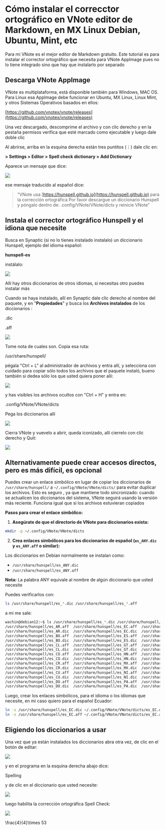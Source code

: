 # Cómo instalar el correcctor ortográfico en VNote editor de Markdown, en MX Linux Debian, Ubuntu, Mint, etc

Para mi VNote es el mejor editor de Markdown gratuito. Este tutorial es para instalar el corrector ortográfico que necesita para VNote AppImage pues no lo tiene integrado sino que hay que instalarlo por separado

## Descarga VNote AppImage

VNote es multiplataforma, está disponible también para Windows, MAC OS. Para Linux esa AppImage debe funcionar en Ubuntu, MX Linux, Linux Mint, y otros Sistemas Operativos basados en ellos:

[https://github.com/vnotex/vnote/releases](https://github.com/vnotex/vnote/releases)

Una vez descargado, descomprime el archivo y con clic derecho y en la pestaña permisos verifica que esté marcado como ejecutable y luego dale doble clic

Al abrirse, arriba en la esquina derecha están tres puntitos (⋮) dale clic en:

**\> Settings > Editor > Spell check dictionary > Add Dictionary**

Aparece un mensaje que dice:

![](https://blogger.googleusercontent.com/img/b/R29vZ2xl/AVvXsEikqXKCUcx6iKgCdXJnpWvKRBSjdZmTYnABhDCtGT-j2ltZ9dAHlEuLr0e9LMlNy7LZJAD97Elk8ezNmuDG1ZHLTEYnJd8Yk3Lo03P0boxNkM1puI3rmRa_YPF-FQbsC-e5onBQ_81KGhTFoJQEqy0WUi7Gv2skaXFe8BOroEs5DpD9kNhg1ksiqMiFisE/s16000-rw/20250509-0010%20Como%20ponerle%20un%20diccionario%20a%20VNote%20AppImage.png)

  
ese mensaje traducido al español dice:

> "VNote usa [https://hunspell.github.io](https://hunspell.github.io) para la corrección ortográfica
> Por favor descargue un diccionario Hunspell y póngalo dentro de:
> .config/VNote/VNote/dicts
> y reinicie VNote"

## Instala el corrector ortográfico Hunspell y el idiona que necesite

Busca en Synaptic (si no lo tienes instalado instalalo) un diccionario Hunspell, ejemplo del idioma español:

**hunspell-es**

instálalo:

![](https://blogger.googleusercontent.com/img/b/R29vZ2xl/AVvXsEgC2nNDNsIVtSxzY8DBd4kgNy6y4-aFnKaS4UDMO__3r8obo8RJWXA2D8G9OGN0zIJpmOapKIGYzuoNxD_165cFf-hw7V5W6TrLwTDefEaJ4a2U_-ookU5xHNGfeeaBa4uMFGtodyoOsc6KfgVXfwZ5HRtgM-ZTXx7yCnVuv_rPb82aTJEA2oZRhP-W8P4/s16000-rw/20250509-0012%20busca%20un%20diccionario%20Hunspell%20ejemplo%20espa%C3%B1ol%20en%20Synaptic.png)

Allí hay otros diccionarios de otros idiomas, si necesitas otro puedes instalar más

Cuando se haya instalado, allí en Synaptic dale clic derecho al nombre del paquete, y en "**Propiedades**" y busca los **Archivos instalados** de los diccionarios :

.dic

.aff

![](https://blogger.googleusercontent.com/img/b/R29vZ2xl/AVvXsEge9NMcspgBTZXGoCEpNEw4BmBiYW13INgD50VCXL65c77yuXwolK0Hc85VexOn7TK5B-6kFhIdUb9gxLOEBWhihAvZujOeJH-oqCTHeHfwAZBeJ1s81z0Ng-HJdboziDC5CZwFpGcckxz4De8CDxDujn4XxqLnAorQcDa-wIxVH4mvgJ6DH0WQMtB9TLo/s16000-rw/20250509-0013%20hunspell%20archivos%20que%20contiene%20el%20diccionario.png)

  
Tome nota de cuales son. Copia esa ruta:

/usr/share/hunspell/ 

pégala "Ctrl + L" al administrador de archivos y entra allí, y selecciona con cuidado para copiar sólo todos los archivos que el paquete instaló, bueno también si dedea sólo los que usted quiera poner allí:

![](https://blogger.googleusercontent.com/img/b/R29vZ2xl/AVvXsEh2f5w6-KJtT1FkPjpRFY2ZGKU3uCm_RT_1EwCPGVgvO9B1ZiA-oWPhd4X9soLbbURoUvZHirhW_6sRKY6-S5FUqMYxiCYMfG68PC7v0QV5QrcgV5TWN3KT-j52cUAci_V1a1zKIxx5IZ2QiwLM67OkKW41PWcawJZOuIQCq7iND4yUgtGmaqcTnLV1t-w/s16000-rw/20250509-0014%20copiando%20manualmente%20los%20archivos%20de%20Hunspell.png)

  
 y has visibles los archivos ocultos con "Ctrl + H" y entra en:

.config/VNote/VNote/dicts

Pega los diccionarios allí

![](https://blogger.googleusercontent.com/img/b/R29vZ2xl/AVvXsEg1mZp3CMTpNo-tzG_EMBNo8ccE5sOdSkm0GY3fmQL4w21GaphnvQ3RgL0albX4USzP0nJy1Ssn3fzEQ9mIIcHDJQ7_nTGLaqxRbwooUhdTIUfFk6eSgKb9t-cdjbHvRyy7AtD_ewUw8hlj6ZYLszkN2vVJf4jWxXIBmn9O_uSTPjpmYAANVApBFrHqtiA/s16000-rw/20250509-0015%20Pegar%20los%20diccionarios%20en%20.config%20-%20VNote%20-%20Vnote%20-%20dicts.png)

Cierra VNote y vuevelo a abrir, queda iconizado, allí cierrelo con clic derecho y Quit:

![](https://blogger.googleusercontent.com/img/b/R29vZ2xl/AVvXsEg8-W0FhxbkJBf6httfFaVZEuP27AhIjX8LxmXmiusXcgdX8xNgh-D52ctuROMvt0TB12uk59th4qr_wOaznsz3mXrn6dVQ94balCeJ5-hurulwFz2hSZg5RmtE2r-rWQT3-pNRCTJ4__jzFyIcqy4oAxr_I6x5DcMMyz7bwovdwCkg0WTzwEjQ-FW2Qdc/s16000-rw/20250518-00016%20%20clic%20derecho%20al%20icono%20de%20VNote.png)



## Alternativamente puede crear accesos directos, pero es más difícil, es opcional

Puedes crear un enlace simbólico en lugar de copiar los diccionarios de `/usr/share/hunspell/` a `~/.config/VNote/VNote/dicts/` para evitar duplicar los archivos. Esto es seguro , ya que mantiene todo sincronizado: cuando se actualicen los diccionarios del sistema, VNote seguirá usando la versión más reciente. Funciona igual que si los archivos estuvieran copiados

**Pasos para crear el enlace simbólico:**

1. **Asegúrate de que el directorio de VNote para diccionarios exista:**

```bash
mkdir -p ~/.config/VNote/VNote/dicts
```

2. **Crea enlaces simbólicos para los diccionarios de español (`es_ANY.dic` y `es_ANY.aff` o similar):**

Los diccionarios en Debian normalmente se instalan como:
- `/usr/share/hunspell/es_ANY.dic`
- `/usr/share/hunspell/es_ANY.aff`

**Nota:** La palabra ANY equivale al nombre de algún diccionario que usted necesite

Puedes verificarlos con:

```bash
ls /usr/share/hunspell/es_*.dic /usr/share/hunspell/es_*.aff
```

a mi me sale:

```bash
wachin@debian12:~$ ls /usr/share/hunspell/es_*.dic /usr/share/hunspell/es_*.aff
/usr/share/hunspell/es_AR.aff  /usr/share/hunspell/es_EC.aff  /usr/share/hunspell/es_PE.aff
/usr/share/hunspell/es_AR.dic  /usr/share/hunspell/es_EC.dic  /usr/share/hunspell/es_PE.dic
/usr/share/hunspell/es_BO.aff  /usr/share/hunspell/es_ES.aff  /usr/share/hunspell/es_PR.aff
/usr/share/hunspell/es_BO.dic  /usr/share/hunspell/es_ES.dic  /usr/share/hunspell/es_PR.dic
/usr/share/hunspell/es_CL.aff  /usr/share/hunspell/es_GT.aff  /usr/share/hunspell/es_PY.aff
/usr/share/hunspell/es_CL.dic  /usr/share/hunspell/es_GT.dic  /usr/share/hunspell/es_PY.dic
/usr/share/hunspell/es_CO.aff  /usr/share/hunspell/es_HN.aff  /usr/share/hunspell/es_SV.aff
/usr/share/hunspell/es_CO.dic  /usr/share/hunspell/es_HN.dic  /usr/share/hunspell/es_SV.dic
/usr/share/hunspell/es_CR.aff  /usr/share/hunspell/es_MX.aff  /usr/share/hunspell/es_US.aff
/usr/share/hunspell/es_CR.dic  /usr/share/hunspell/es_MX.dic  /usr/share/hunspell/es_US.dic
/usr/share/hunspell/es_CU.aff  /usr/share/hunspell/es_NI.aff  /usr/share/hunspell/es_UY.aff
/usr/share/hunspell/es_CU.dic  /usr/share/hunspell/es_NI.dic  /usr/share/hunspell/es_UY.dic
/usr/share/hunspell/es_DO.aff  /usr/share/hunspell/es_PA.aff  /usr/share/hunspell/es_VE.aff
/usr/share/hunspell/es_DO.dic  /usr/share/hunspell/es_PA.dic  /usr/share/hunspell/es_VE.dic
```

Luego, crear los enlaces simbólicos, para el idioma o los idiomas que necesite, en mi caso quiero para el español Ecuador:

```bash
ln -s /usr/share/hunspell/es_EC.dic ~/.config/VNote/VNote/dicts/es_EC.dic
ln -s /usr/share/hunspell/es_EC.aff ~/.config/VNote/VNote/dicts/es_EC.aff
```


## Eligiendo los diccionarios a usar
Una vez que ya están instalados los diccionarios abra otra vez, de clic en el botón de editar:

![](https://blogger.googleusercontent.com/img/b/R29vZ2xl/AVvXsEhioTRfHLZVxMP8YpoV4R17qLAwtxPBYcXLi9FhYeV0MGqo4AyC_lfUwscT2qi7S7XmIASeg92FIlCnbMigUHFuwdVi0vsH2Zphw-48J8as5bFSkuQH5QLKEM3u9PDbxafSVYszZ2qcHe2cZLA00gyMat2F5uSGFQ5n74eTVfvYLa2f2xxJ3HmNqjEcijg/s16000-rw/20250518-00014%20la%20opci%C3%B3n%20Spelling%20de%20VNote%20s%C3%B3lo%20aparece%20estando%20en%20el%20modo%20edici%C3%B3n.png)

  
y en el programa en la esquina derecha abajo dice:

Spelling

y de clic en el diccionario que usted necesite:

![](https://blogger.googleusercontent.com/img/a/AVvXsEjyZmw5ybwpywEVRkGFe2JlU1J1FnnMSzAKNNbS50W3v64UKV5oyHmPZhMAUKo0MDU18FMoQd3EIAW088Gl9SFW4O0TvEr7qw6CxvKMYHxgYWYyS2ahG1F1_1743Zo1zGHWoJCHE3S98YtmEIRB__rk17YCqKoafbuoZ-g6ZSAXJCgoJhdwpuO11HF5ULY=s16000)

luego habilita la corrección ortográfica Spell Check:

![](https://blogger.googleusercontent.com/img/a/AVvXsEjyZmw5ybwpywEVRkGFe2JlU1J1FnnMSzAKNNbS50W3v64UKV5oyHmPZhMAUKo0MDU18FMoQd3EIAW088Gl9SFW4O0TvEr7qw6CxvKMYHxgYWYyS2ahG1F1_1743Zo1zGHWoJCHE3S98YtmEIRB__rk17YCqKoafbuoZ-g6ZSAXJCgoJhdwpuO11HF5ULY=s16000)


\frac{4}{4}\times 53

